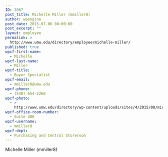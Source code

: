 ```yaml
---
ID: 2067
post_title: Michelle Miller (mmiller8)
author: wpengine
post_date: 2015-07-06 08:00:00
post_excerpt: ""
layout: employee
permalink: >
  http://www.umw.edu/directory/employee/michelle-miller/
published: true
wpcf-first-name:
  - Michelle
wpcf-last-name:
  - Miller
wpcf-title:
  - Buyer Specialist
wpcf-email:
  - mmiller8@umw.edu
wpcf-phone:
  - (540) 654-2260
wpcf-photo:
  - >
    http://www.umw.edu/directory/wp-content/uploads/sites/4/2015/08/michelle-miller.jpg
wpcf-office-room-number:
  - Suite 480
wpcf-username:
  - mmiller8
wpcf-dept:
  - Purchasing and Central Storeroom
---
```

Michelle Miller (mmiller8)